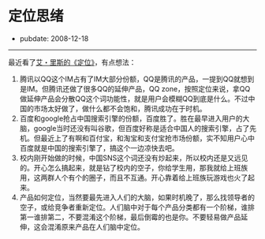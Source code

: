 # 定位思绪

- pubdate: 2008-12-18

--------------------------


最近看了[艾・里斯的《定位》](http://www.douban.com/subject/1017180/)，有点想法：


1. 腾讯以QQ这个IM占有了IM大部分份额，QQ是腾讯的产品，一提到QQ就想到是IM。但腾讯还做了很多QQ的延伸产品，QQ zone，按照定位来说，拿QQ做延伸产品会分散QQ这个词功能性，就是用户会模糊QQ到底是什么。不过中国的市场太好做了，做什么都不会饱和，腾讯成功在于时机。
2. 百度和google抢占中国搜索引擎的份额，百度胜了。胜在最早进入用户的大脑，google当时还没有叫谷歌，但百度好称是适合中国人的搜索引擎，占了先机。但最近上了有啊和百付宝，和淘宝和支付宝抢市场份额，实不知用户心中百度就是中国的搜索引擎了，搞这个一边凉快去吧。
3. 校内刚开始做的时候，中国SNS这个词还没有炒起来，所以校内还是又远见的。开心怎么搞起来，就是钻了校内的空子，你给学生用，那我就给上班族用，这两群人个有个的圈子，而且不互通。开心靠着给上班族玩游戏也火了起来。
4. 产品如何定位，当然要最先进入人们的大脑，如果时机晚了，那么找领导者的空子，或给竞争者重新定位。人们脑中对于每个产品分类都有一个阶梯，谁排第一谁排第二，不要混淆这个阶梯，最后倒霉的也是你。不要轻易做产品延伸，这会混淆原来产品在人们脑中定位。

